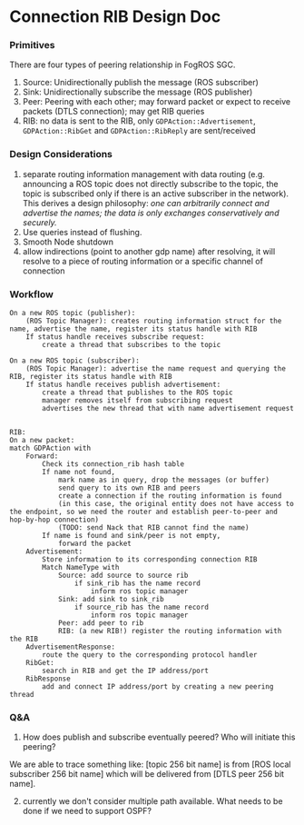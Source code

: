 
# Connection RIB Design Doc

### Primitives 
There are four types of peering relationship in FogROS SGC. 
1. Source: Unidirectionally publish the message (ROS subscriber)
2. Sink: Unidirectionally subscribe the message (ROS publisher)
3. Peer: Peering with each other; may forward packet or expect to receive packets (DTLS connection); may get RIB queries 
4. RIB: no data is sent to the RIB, only `GDPAction::Advertisement`, `GDPAction::RibGet` and `GDPAction::RibReply` are sent/received 

### Design Considerations 
1. separate routing information management with data routing (e.g. announcing a ROS topic does not directly subscribe to the topic, the topic is subscribed only if there is an active subscriber in the network). This derives a design philosophy: *one can arbitrarily connect and advertise the names; the data is only exchanges conservatively and securely.* 
2. Use queries instead of flushing. 
3. Smooth Node shutdown 
4. allow indirections (point to another gdp name)
    after resolving, it will resolve to a piece of routing information or 
    a specific channel of connection

### Workflow
```
On a new ROS topic (publisher):
    (ROS Topic Manager): creates routing information struct for the name, advertise the name, register its status handle with RIB
    If status handle receives subscribe request:
        create a thread that subscribes to the topic

On a new ROS topic (subscriber):
    (ROS Topic Manager): advertise the name request and querying the RIB, register its status handle with RIB
    If status handle receives publish advertisement:
        create a thread that publishes to the ROS topic
        manager removes itself from subscribing request
        advertises the new thread that with name advertisement request


RIB: 
On a new packet: 
match GDPAction with 
    Forward: 
        Check its connection_rib hash table 
        If name not found, 
            mark name as in query, drop the messages (or buffer) 
            send query to its own RIB and peers
            create a connection if the routing information is found
            (in this case, the original entity does not have access to the endpoint, so we need the router and establish peer-to-peer and hop-by-hop connection)
            (TODO: send Nack that RIB cannot find the name)
        If name is found and sink/peer is not empty, 
            forward the packet 
    Advertisement: 
        Store information to its corresponding connection RIB
        Match NameType with 
            Source: add source to source rib
                if sink_rib has the name record
                    inform ros topic manager
            Sink: add sink to sink_rib
                if source_rib has the name record
                    inform ros topic manager
            Peer: add peer to rib
            RIB: (a new RIB!) register the routing information with the RIB
    AdvertisementResponse: 
        route the query to the corresponding protocol handler
    RibGet: 
        search in RIB and get the IP address/port 
    RibResponse
        add and connect IP address/port by creating a new peering thread

```

### Q&A 
1. How does publish and subscribe eventually peered? Who will initiate this peering?

We are able to trace something like: [topic 256 bit name] is from [ROS local subscriber 256 bit name] which will be delivered from [DTLS peer 256 bit name].

2. currently we don't consider multiple path available. What needs to be done if we need to support OSPF? 

